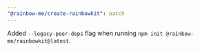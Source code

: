 ```yaml
---
"@rainbow-me/create-rainbowkit": patch
---
```


Added `--legacy-peer-deps` flag when running `npm init @rainbow-me/rainbowkit@latest`.